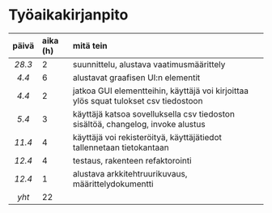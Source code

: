 # Työaikakirjanpito

| päivä | aika (h)| mitä tein  |
| :----:|:-----   | :----------|
| *28.3*|2        | suunnittelu, alustava vaatimusmäärittely |
| *4.4* |6        | alustavat graafisen UI:n elementit |
| *4.4* |2        | jatkoa GUI elementteihin, käyttäjä voi kirjoittaa ylös squat tulokset csv tiedostoon |
| *5.4* |3        | käyttäjä katsoa sovelluksella csv tiedoston sisältöä, changelog, invoke alustus  |
| *11.4*|4        | käyttäjä voi rekisteröityä, käyttäjätiedot tallennetaan tietokantaan  |
| *12.4*|4        | testaus, rakenteen refaktorointi  |
| *12.4*|1        | alustava arkkitehtruurikuvaus, määrittelydokumentti |
| *yht* |22       | 